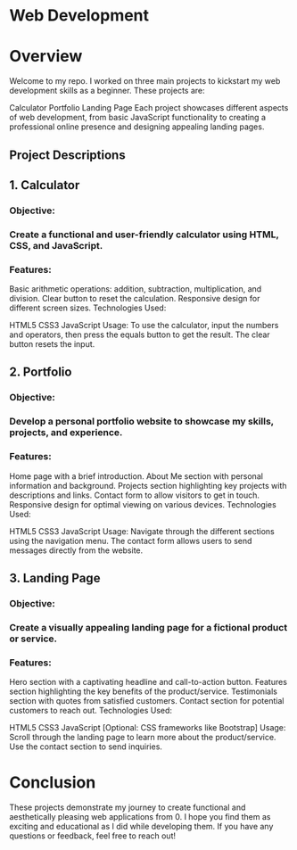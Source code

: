 # Web Development 

# Overview
Welcome to my repo. I worked on three main projects to kickstart my web development skills as a beginner. These projects are:

Calculator
Portfolio
Landing Page
Each project showcases different aspects of web development, from basic JavaScript functionality to creating a professional online presence and designing appealing landing pages.

## Project Descriptions
## 1. Calculator
### Objective: 
### Create a functional and user-friendly calculator using HTML, CSS, and JavaScript.
### Features:

Basic arithmetic operations: addition, subtraction, multiplication, and division.
Clear button to reset the calculation.
Responsive design for different screen sizes.
Technologies Used:

HTML5
CSS3
JavaScript
Usage:
To use the calculator, input the numbers and operators, then press the equals button to get the result. The clear button resets the input.

## 2. Portfolio
### Objective: 
### Develop a personal portfolio website to showcase my skills, projects, and experience.

### Features:

Home page with a brief introduction.
About Me section with personal information and background.
Projects section highlighting key projects with descriptions and links.
Contact form to allow visitors to get in touch.
Responsive design for optimal viewing on various devices.
Technologies Used:

HTML5
CSS3
JavaScript
Usage:
Navigate through the different sections using the navigation menu. The contact form allows users to send messages directly from the website.

## 3. Landing Page
### Objective: 
### Create a visually appealing landing page for a fictional product or service.

### Features:

Hero section with a captivating headline and call-to-action button.
Features section highlighting the key benefits of the product/service.
Testimonials section with quotes from satisfied customers.
Contact section for potential customers to reach out.
Technologies Used:

HTML5
CSS3
JavaScript
[Optional: CSS frameworks like Bootstrap]
Usage:
Scroll through the landing page to learn more about the product/service. Use the contact section to send inquiries.

# Conclusion
These projects demonstrate my journey to create functional and aesthetically pleasing web applications from 0. I hope you find them as exciting and educational as I did while developing them. If you have any questions or feedback, feel free to reach out!

